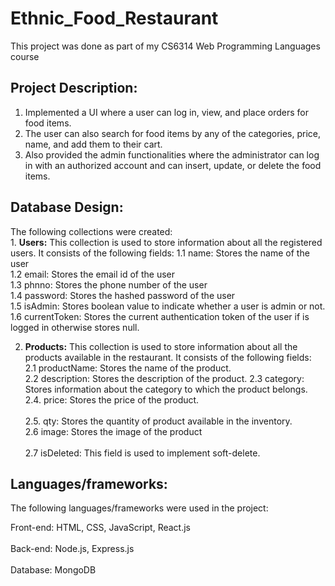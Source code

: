 # Ethnic_Food_Restaurant
This project was done as part of my CS6314 Web Programming Languages course

## Project Description:
1. Implemented a UI where a user can log in, view, and place orders for food items.
2. The user can also search for food items by any of the categories, price, name, and add them to their cart.
3. Also provided the admin functionalities where the administrator can log in with an authorized account and can insert, update, or delete the food items.

## Database Design:
The following collections were created:<br />                                                                                  1. <strong>Users:</strong> This collection is used to store information about all the registered users. It consists of the following fields:
1.1 name: Stores the name of the user <br />
1.2 email: Stores the email id of the user<br /> 
1.3 phnno: Stores the phone number of the user<br /> 
1.4 password: Stores the hashed password of the user<br /> 
1.5 isAdmin: Stores boolean value to indicate whether a user is admin or not.<br />
1.6 currentToken: Stores the current authentication token of the user if is logged in otherwise stores null.<br /> 

2. <strong>Products:</strong> This collection is used to store information about all the products available in the restaurant. It consists of the following fields:<br /> 
2.1 productName: Stores the name of the product.<br /> 
2.2 description: Stores the description of the product.
2.3 category: Stores information about the category to which the product belongs.<br />
2.4. price: Stores the price of the product.<br />  
2.5. qty: Stores the quantity of product available in the inventory.<br /> 
2.6 image: Stores the image of the product<br />  
2.7 isDeleted: This field is used to implement soft-delete.<br />  

## Languages/frameworks:
The following languages/frameworks were used in the project: <br />  

Front-end: HTML, CSS, JavaScript, React.js  <br />  
Back-end: Node.js, Express.js <br />  
Database: MongoDB <br />  


